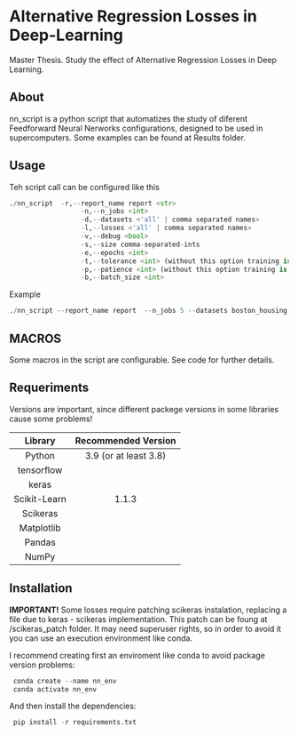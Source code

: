# Alternative Regression Losses in Deep-Learning
Master Thesis. Study the effect of  Alternative Regression Losses in Deep Learning.


## About
nn_script is a python script that automatizes the study of diferent Feedforward Neural Nerworks configurations, designed to be used in supercomputers.
Some examples can be found at Results folder.

## Usage 
Teh script call can be configured like this
```python
./nn_script  -r,--report_name report <str> 
                  -n,--n_jobs <int> 
                  -d,--datasets <'all' | comma separated names> 
                  -l,--losses <'all' | comma separated names> 
                  -v,--debug <bool> 
                  -s,--size comma-separated-ints 
                  -e,--epochs <int>  
                  -t,--tolerance <int> (without this option training is fixed for --epochs epochs) 
                  -p,--patience <int> (without this option training is fixed for --epochs epochs) 
                  -b,--batch_size <int>
 ```

Example
```python
./nn_script --report_name report  --n_jobs 5 --datasets boston_housing --losses mse --size 20,20 --epochs 5000  --tolerance 1.e-16 --patience 500 --batch_size 200 --debug True
 ```

## MACROS 
Some macros in the script are configurable. See code for further details.


## Requeriments
Versions are important, since different packege versions in some libraries cause some problems!

| Library  | Recommended Version |
|:--------------------------------------------------------------:|:-------:|
| Python                                                          |3.9 (or at least 3.8)|
| tensorflow                  || 
| keras                  || 
| Scikit-Learn                  |1.1.3| 
| Scikeras                  || 
| Matplotlib                  || 
| Pandas                  || 
| NumPy                 || 


                 
## Installation

 **IMPORTANT!**
 Some losses require patching scikeras instalation, replacing a file due to keras - scikeras implementation. This patch can be foung at /scikeras_patch folder.
 It may need superuser rights, so in order to avoid it you can use an execution environment like conda.

I recommend creating first an enviroment like conda to avoid package version problems:
```python
 conda create --name nn_env
 conda activate nn_env
 ```
And then install the dependencies:
```python
 pip install -r requirements.txt 
 ```
 
